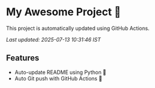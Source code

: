 # My Awesome Project 🚀

This project is automatically updated using GitHub Actions.

_Last updated: 2025-07-13 10:31:46 IST_

## Features
- Auto-update README using Python 🐍
- Auto Git push with GitHub Actions 🤖
